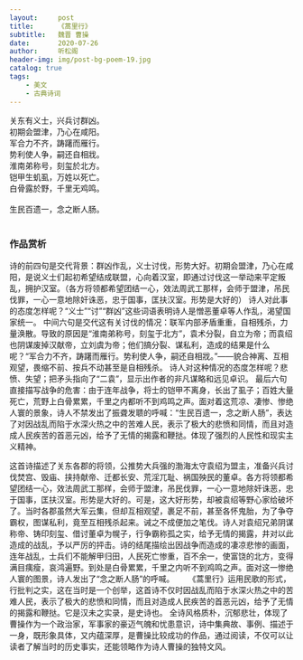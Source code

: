 ```yaml
---
layout:     post
title:      《蒿里行》
subtitle:   魏晋 曹操
date:       2020-07-26
author:     听松阁
header-img: img/post-bg-poem-19.jpg
catalog: true
tags:
    - 美文
    - 古典诗词
---
```


关东有义士，兴兵讨群凶。<br>
初期会盟津，乃心在咸阳。<br>
军合力不齐，踌躇而雁行。<br>
势利使人争，嗣还自相戕。<br>
淮南弟称号，刻玺於北方。<br>
铠甲生虮虱，万姓以死亡。<br>
白骨露於野，千里无鸡鸣。<br><br>
生民百遗一，念之断人肠。<br>
<br>

### 作品赏析
诗的前四句是交代背景：群凶作乱，义士讨伐，形势大好。初期会盟津，乃心在咸阳，是说义士们起初希望结成联盟，心向着汉室，即通过讨伐这一举动来平定叛乱，拥护汉室。（各方将领都希望团结一心，效法周武工那样，会师于盟津，吊民伐罪，一心一意地除奸诛恶，忠于国事，匡扶汉室。形势是大好的）
诗人对此事的态度怎样呢？“义士”“讨”“群凶”这些词语表明诗人是憎恶董卓等人作乱，渴望国家统一。
中间六句是交代这有关讨伐的情况：联军内部矛盾重重，自相残杀，力量涣散。导致的原因是“淮南弟称号，刻玺于北方”，袁术分裂，自立为帝；而袁绍也阴谋废掉汉献帝，立刘虞为帝；他们搞分裂、谋私利，造成的结果是什么呢？“军合力不齐，踌躇而雁行。势利使人争，嗣还自相戕。”——貌合神离、互相观望，畏缩不前、按兵不动甚至是自相残杀。
诗人对这种情况的态度怎样呢？悲愤、失望；把矛头指向了“二袁”，显示出作者的非凡谋略和远见卓识。
最后六句直接描写战争的危害：由于连年战争，将士的铠甲不离身，长出了虱子；百姓大量死亡，荒野上白骨累累，千里之内都听不到鸡鸣之声。面对着这荒凉、凄惨、惨绝人寰的景象，诗人不禁发出了振聋发聩的呼喊：“生民百遗一，念之断人肠”，表达了对因战乱而陷于水深火热之中的苦难人民，表示了极大的悲愤和同情，而且对造成人民疾苦的首恶元凶，给予了无情的揭露和鞭挞。体现了强烈的人民性和现实主义精神。

这首诗描述了关东各郡的将领，公推势大兵强的渤海太守袁绍为盟主，准备兴兵讨伐焚宫、毁庙、挟持献帝、迁都长安、荒淫兀耻、祸国殃民的董卓。各方将领都希望团结一心，效法周武工那样，会师于盟津，吊民伐罪，一心一意地除奸诛恶，忠于国事，匡扶汉室。形势是大好的。可是，这大好形势，却被袁绍等野心家给破坏了。当时各郡虽然大军云集，但却互相观望，裹足不前，甚至各怀鬼胎，为了争夺霸权，图谋私利，竟至互相残杀起来。诫之不成便加之笔伐。诗人对袁绍兄弟阴谋称帝、铸印刻玺、借讨董卓为幌子，行争霸称孤之实，给予无情的揭露，井对以此造成的战乱，予以严厉的抨击。诗的结尾描绘出因战争而造成的凄凉悲惨的画面，连年战乱，士兵们不能解甲归田，人民死亡惨重，百不余一，使富饶的北方，变得满目痍瘦，哀鸿遍野。到处是白骨累累，千里之内听不到鸡鸣之声。面对这一惨绝人寰的图景，诗人发出了“念之断人肠”的呼喊。
　　《蒿里行》运用民歌的形式，行批判之实，这在当时是一个创举，这首诗不仅时因战乱而陷于水深火热之中的苦难人民，表示了极大的悲愤和同情，而且对造成人民疾苦的首恶元凶，给予了无情的揭露和鞭挞。它是汉未之实录，是史诗也。
全诗风格质朴，沉郁悲壮，体现了曹操作为一个政治家，军事家的豪迈气魄和忧患意识，诗中集典故、事例、描述于一身，既形象具体，又内蕴深厚，是曹操比较成功的作品，通过阅读，不仅可以让读者了解当时的历史事实，还能领略作为诗人曹操的独特文风。
